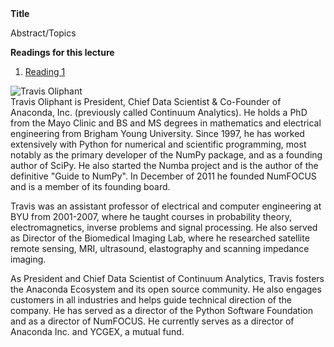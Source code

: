 <div class="abstract">   
<strong>Title</strong>
<p align="justify">Abstract/Topics</p>  
<strong>Readings for this lecture</strong>  
<ol>
    <li>
    <a href=""> Reading 1 </a>
    </li>
</ol>
</div>


![Travis Oliphant](/assets/img/travis_oliphant.jpg)  
Travis Oliphant is President, Chief Data Scientist & Co-Founder of Anaconda, Inc. (previously called Continuum Analytics). He holds a PhD from the Mayo Clinic and BS and MS degrees in mathematics and electrical engineering from Brigham Young University. Since 1997, he has worked extensively with Python for numerical and scientific programming, most notably as the primary developer of the NumPy package, and as a founding author of SciPy.  He also started the Numba project and is the author of the definitive "Guide to NumPy".  In December of 2011 he founded NumFOCUS and is a member of its founding board.

Travis was an assistant professor of electrical and computer engineering at BYU from 2001-2007, where he taught courses in probability theory, electromagnetics, inverse problems and signal processing. He also served as Director of the Biomedical Imaging Lab, where he researched satellite remote sensing, MRI, ultrasound, elastography and scanning impedance imaging.

As President and Chief Data Scientist of Continuum Analytics, Travis fosters the Anaconda Ecosystem and its open source community.  He also engages customers in all industries and helps guide technical direction of the company. He has served as a director of the Python Software Foundation and as a director of NumFOCUS.  He currently serves as a director of Anaconda Inc. and YCGEX, a mutual fund. 
